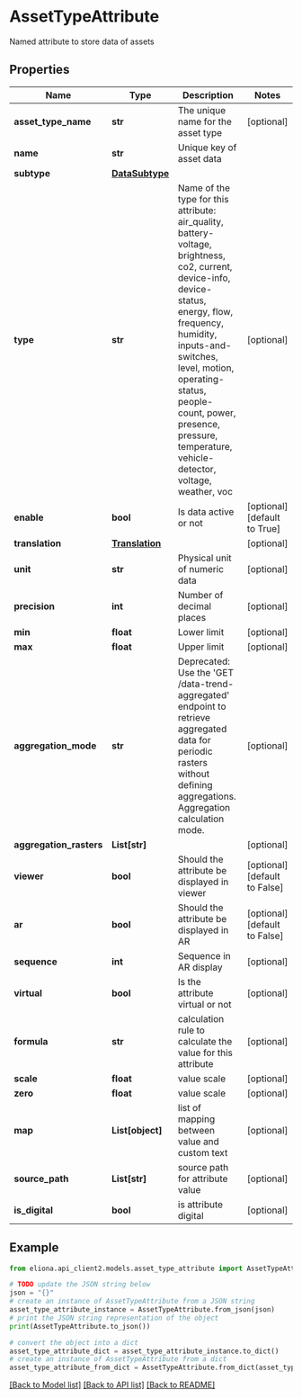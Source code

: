 # AssetTypeAttribute

Named attribute to store data of assets

## Properties

Name | Type | Description | Notes
------------ | ------------- | ------------- | -------------
**asset_type_name** | **str** | The unique name for the asset type | [optional] 
**name** | **str** | Unique key of asset data | 
**subtype** | [**DataSubtype**](DataSubtype.md) |  | 
**type** | **str** | Name of the type for this attribute: air_quality, battery-voltage, brightness, co2, current, device-info, device-status, energy, flow, frequency, humidity, inputs-and-switches, level, motion, operating-status, people-count, power, presence, pressure, temperature, vehicle-detector, voltage, weather, voc | [optional] 
**enable** | **bool** | Is data active or not | [optional] [default to True]
**translation** | [**Translation**](Translation.md) |  | [optional] 
**unit** | **str** | Physical unit of numeric data | [optional] 
**precision** | **int** | Number of decimal places | [optional] 
**min** | **float** | Lower limit | [optional] 
**max** | **float** | Upper limit | [optional] 
**aggregation_mode** | **str** | Deprecated: Use the &#39;GET /data-trend-aggregated&#39; endpoint to retrieve aggregated data for periodic rasters without defining aggregations. Aggregation calculation mode.  | [optional] 
**aggregation_rasters** | **List[str]** |  | [optional] 
**viewer** | **bool** | Should the attribute be displayed in viewer | [optional] [default to False]
**ar** | **bool** | Should the attribute be displayed in AR | [optional] [default to False]
**sequence** | **int** | Sequence in AR display | [optional] 
**virtual** | **bool** | Is the attribute virtual or not | [optional] 
**formula** | **str** | calculation rule to calculate the value for this attribute | [optional] 
**scale** | **float** | value scale | [optional] 
**zero** | **float** | value scale | [optional] 
**map** | **List[object]** | list of mapping between value and custom text | [optional] 
**source_path** | **List[str]** | source path for attribute value | [optional] 
**is_digital** | **bool** | is attribute digital | [optional] 

## Example

```python
from eliona.api_client2.models.asset_type_attribute import AssetTypeAttribute

# TODO update the JSON string below
json = "{}"
# create an instance of AssetTypeAttribute from a JSON string
asset_type_attribute_instance = AssetTypeAttribute.from_json(json)
# print the JSON string representation of the object
print(AssetTypeAttribute.to_json())

# convert the object into a dict
asset_type_attribute_dict = asset_type_attribute_instance.to_dict()
# create an instance of AssetTypeAttribute from a dict
asset_type_attribute_from_dict = AssetTypeAttribute.from_dict(asset_type_attribute_dict)
```
[[Back to Model list]](../README.md#documentation-for-models) [[Back to API list]](../README.md#documentation-for-api-endpoints) [[Back to README]](../README.md)


